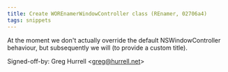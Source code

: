 ```yaml
---
title: Create WOREnamerWindowController class (REnamer, 02706a4)
tags: snippets
---
```


At the moment we don't actually override the default NSWindowController behaviour, but subsequently we will (to provide a custom title).

Signed-off-by: Greg Hurrell &lt;greg@hurrell.net&gt;
